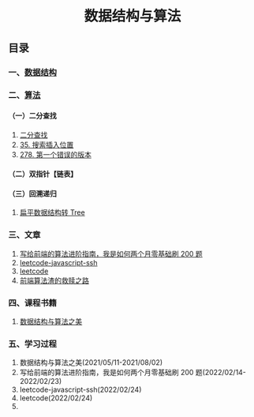 # <center>数据结构与算法</center>

## 目录

### 一、[数据结构](1.数据结构/index.md)

### 二、[算法](2.算法/index.md)

#### （一）二分查找

1. [二分查找](2.算法/二分查找/二分查找.md)
2. [35. 搜索插入位置](2.算法/二分查找/35.搜索插入位置.md)
3. [278. 第一个错误的版本](2.算法/二分查找/278.第一个错误的版本.md)

#### （二）双指针【链表】

#### （三）回溯递归

1. [扁平数据结构转 Tree](./扁平数据结构转Tree.md)

### 三、文章

1. [写给前端的算法进阶指南，我是如何两个月零基础刷 200 题](./写给前端的算法进阶指南，我是如何两个月零基础刷200题/写给前端的算法进阶指南，我是如何两个月零基础刷200题.md)
2. [leetcode-javascript-ssh](./leetcode-javascript-ssh/leetcode-javascript-ssh.md)
3. [leetcode](./leetcode/index.md)
4. [前端算法渣的救赎之路](./前端算法渣的救赎之路/index.md)

### 四、课程书籍

1. [数据结构与算法之美](./数据结构与算法之美/index.md)

### 五、学习过程

1. 数据结构与算法之美(2021/05/11-2021/08/02)
2. 写给前端的算法进阶指南，我是如何两个月零基础刷 200 题(2022/02/14-2022/02/23)
3. leetcode-javascript-ssh(2022/02/24)
4. leetcode(2022/02/24)
5.
